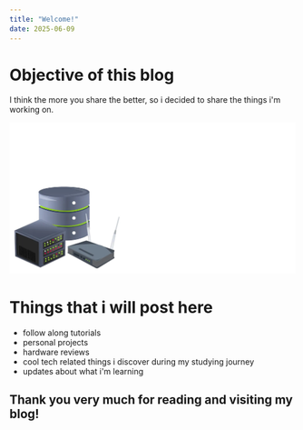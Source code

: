 ```yaml
---
title: "Welcome!"
date: 2025-06-09
---
```


# Objective of this blog

I think the more you share the better, so i decided to share the things i'm working on.

<img src="/assets/images/2025-06-09-welcome/pompo-the-cinephile-typing-fast.webp" loading="lazy">

# Things that i will post here
<ul>
<li>follow along tutorials</li>
<li>personal projects</li>
<li>hardware reviews</li>
<li>cool tech related things i discover during my studying journey</li>
<li>updates about what i'm learning</li>
</ul>



## Thank you very much for reading and visiting my blog!